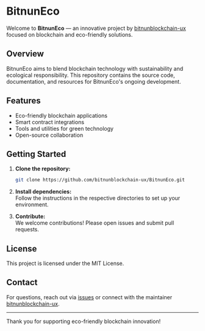 # BitnunEco

Welcome to **BitnunEco** — an innovative project by [bitnunblockchain-ux](https://github.com/bitnunblockchain-ux) focused on blockchain and eco-friendly solutions.

## Overview

BitnunEco aims to blend blockchain technology with sustainability and ecological responsibility. This repository contains the source code, documentation, and resources for BitnunEco's ongoing development.

## Features

- Eco-friendly blockchain applications
- Smart contract integrations
- Tools and utilities for green technology
- Open-source collaboration

## Getting Started

1. **Clone the repository:**
   ```bash
   git clone https://github.com/bitnunblockchain-ux/BitnunEco.git
   ```

2. **Install dependencies:**  
   Follow the instructions in the respective directories to set up your environment.

3. **Contribute:**  
   We welcome contributions! Please open issues and submit pull requests.

## License

This project is licensed under the MIT License.

## Contact

For questions, reach out via [issues](https://github.com/bitnunblockchain-ux/BitnunEco/issues) or connect with the maintainer [bitnunblockchain-ux](https://github.com/bitnunblockchain-ux).

---

Thank you for supporting eco-friendly blockchain innovation!
